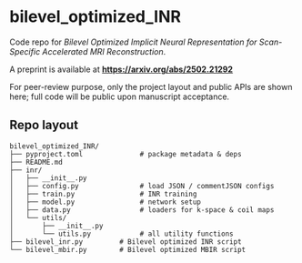 # bilevel_optimized_INR

Code repo for *Bilevel Optimized Implicit Neural Representation for Scan-Specific Accelerated MRI Reconstruction*.

A preprint is available at **https://arxiv.org/abs/2502.21292**

For peer-review purpose, only the project layout and public APIs are shown here; full code will be public upon manuscript acceptance.

## Repo layout

```text
bilevel_optimized_INR/
├── pyproject.toml              # package metadata & deps
├── README.md                  
├── inr/                        
│   ├── __init__.py            
│   ├── config.py               # load JSON / commentJSON configs
│   ├── train.py                # INR training
│   ├── model.py                # network setup
│   ├── data.py                 # loaders for k-space & coil maps
│   └── utils/                  
│       ├── __init__.py
│       └── utils.py            # all utility functions 
├── bilevel_inr.py         # Bilevel optimized INR script
└── bilevel_mbir.py        # Bilevel optimized MBIR script
